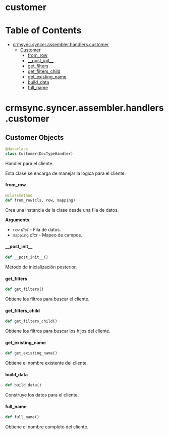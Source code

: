 # customer
# Table of Contents

* [crmsync.syncer.assembler.handlers.customer](#crmsync.syncer.assembler.handlers.customer)
  * [Customer](#crmsync.syncer.assembler.handlers.customer.Customer)
    * [from\_row](#crmsync.syncer.assembler.handlers.customer.Customer.from_row)
    * [\_\_post\_init\_\_](#crmsync.syncer.assembler.handlers.customer.Customer.__post_init__)
    * [get\_filters](#crmsync.syncer.assembler.handlers.customer.Customer.get_filters)
    * [get\_filters\_child](#crmsync.syncer.assembler.handlers.customer.Customer.get_filters_child)
    * [get\_existing\_name](#crmsync.syncer.assembler.handlers.customer.Customer.get_existing_name)
    * [build\_data](#crmsync.syncer.assembler.handlers.customer.Customer.build_data)
    * [full\_name](#crmsync.syncer.assembler.handlers.customer.Customer.full_name)

<a id="crmsync.syncer.assembler.handlers.customer"></a>

# crmsync.syncer.assembler.handlers.customer

<a id="crmsync.syncer.assembler.handlers.customer.Customer"></a>

## Customer Objects

```python
@dataclass
class Customer(DocTypeHandler)
```

Handler para el cliente.

Esta clase se encarga de manejar la lógica para el cliente.

<a id="crmsync.syncer.assembler.handlers.customer.Customer.from_row"></a>

#### from\_row

```python
@classmethod
def from_row(cls, row, mapping)
```

Crea una instancia de la clase desde una fila de datos.

**Arguments**:

- `row` _dict_ - Fila de datos.
- `mapping` _dict_ - Mapeo de campos.

<a id="crmsync.syncer.assembler.handlers.customer.Customer.__post_init__"></a>

#### \_\_post\_init\_\_

```python
def __post_init__()
```

Método de inicialización posterior.

<a id="crmsync.syncer.assembler.handlers.customer.Customer.get_filters"></a>

#### get\_filters

```python
def get_filters()
```

Obtiene los filtros para buscar el cliente.

<a id="crmsync.syncer.assembler.handlers.customer.Customer.get_filters_child"></a>

#### get\_filters\_child

```python
def get_filters_child()
```

Obtiene los filtros para buscar los hijos del cliente.

<a id="crmsync.syncer.assembler.handlers.customer.Customer.get_existing_name"></a>

#### get\_existing\_name

```python
def get_existing_name()
```

Obtiene el nombre existente del cliente.

<a id="crmsync.syncer.assembler.handlers.customer.Customer.build_data"></a>

#### build\_data

```python
def build_data()
```

Construye los datos para el cliente.

<a id="crmsync.syncer.assembler.handlers.customer.Customer.full_name"></a>

#### full\_name

```python
def full_name()
```

Obtiene el nombre completo del cliente.

